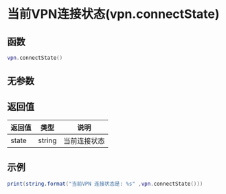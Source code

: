 # 当前VPN连接状态(vpn.connectState)

## 函数

```lua
vpn.connectState()
```

## 无参数

## 返回值

| 返回值   | 类型     | 说明     |
| ----- | ------ | ------ |
| state | string | 当前连接状态 |

## 示例

```lua
print(string.format("当前VPN 连接状态是: %s" ,vpn.connectState()))
```
